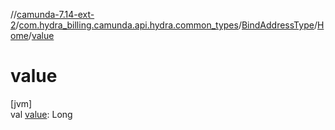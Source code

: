 //[camunda-7.14-ext-2](../../../../index.md)/[com.hydra_billing.camunda.api.hydra.common_types](../../index.md)/[BindAddressType](../index.md)/[Home](index.md)/[value](value.md)

# value

[jvm]\
val [value](value.md): Long
